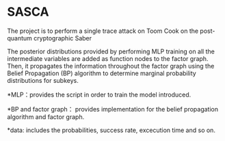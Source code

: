 # SASCA
The project is to perform a single trace attack on Toom Cook on the post-quantum cryptographic Saber

The posterior distributions provided by performing MLP training on all the intermediate variables are added as function nodes to the factor graph. Then, it propagates the information throughout the factor graph using the Belief Propagation (BP) algorithm to determine marginal probability distributions for subkeys.

*MLP：provides the script in order to train the model introduced.

*BP and factor graph： provides implementation for the belief propagation algorithm and factor graph. 

*data: includes the probabilities, success rate, excecution time and so on.
